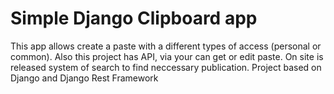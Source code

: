<H1>Simple Django Clipboard app</h1>
This app allows create a paste with a different types of access (personal or common). Also this project has API, via your can get or edit paste. On site is released system of search to find neccessary publication. Project based on Django and Django Rest Framework